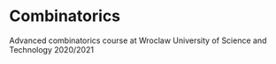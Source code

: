 # Combinatorics
Advanced combinatorics course at Wroclaw University of Science and Technology 2020/2021
